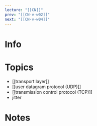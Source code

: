 ```yaml
---
lecture: "[[CN]]"
prev: "[[CN-v-w02]]"
next: "[[CN-v-w04]]"
---
```


# Info


# Topics
- [[transport layer]]
- [[user datagram protocol (UDP)]]
- [[transmission control protocol (TCP)]]
- jitter


# Notes




